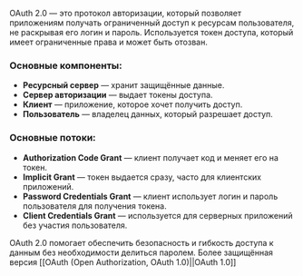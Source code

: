 OAuth 2.0 — это протокол авторизации, который позволяет приложениям получать ограниченный доступ к ресурсам пользователя, не раскрывая его логин и пароль. Используется токен доступа, который имеет ограниченные права и может быть отозван.  

### Основные компоненты:

- **Ресурсный сервер** — хранит защищённые данные.
- **Сервер авторизации** — выдает токены доступа.
- **Клиент** — приложение, которое хочет получить доступ.
- **Пользователь** — владелец данных, который разрешает доступ.

  
### Основные потоки:

- **Authorization Code Grant** — клиент получает код и меняет его на токен.
- **Implicit Grant** — токен выдается сразу, часто для клиентских приложений.
- **Password Credentials Grant** — клиент использует логин и пароль пользователя для получения токена.
- **Client Credentials Grant** — используется для серверных приложений без участия пользователя.


OAuth 2.0 помогает обеспечить безопасность и гибкость доступа к данным без необходимости делиться паролем. Более защищённая версия [[OAuth (Open Authorization, OAuth 1.0)||OAuth 1.0]]